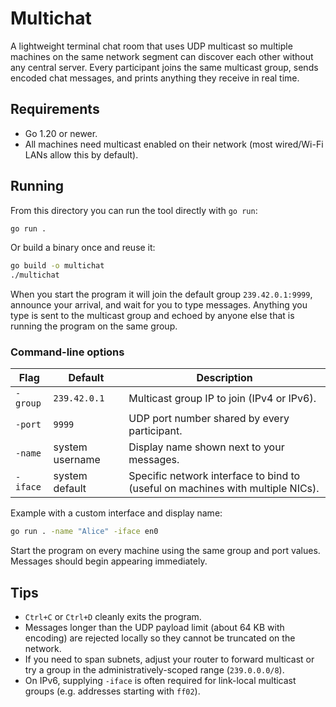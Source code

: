 # Multichat

A lightweight terminal chat room that uses UDP multicast so multiple machines on the same network segment can discover each other without any central server. Every participant joins the same multicast group, sends encoded chat messages, and prints anything they receive in real time.

## Requirements

- Go 1.20 or newer.
- All machines need multicast enabled on their network (most wired/Wi-Fi LANs allow this by default).

## Running

From this directory you can run the tool directly with `go run`:

```sh
go run .
```

Or build a binary once and reuse it:

```sh
go build -o multichat
./multichat
```

When you start the program it will join the default group `239.42.0.1:9999`, announce your arrival, and wait for you to type messages. Anything you type is sent to the multicast group and echoed by anyone else that is running the program on the same group.

### Command-line options

| Flag | Default | Description |
| ---- | ------- | ----------- |
| `-group` | `239.42.0.1` | Multicast group IP to join (IPv4 or IPv6). |
| `-port` | `9999` | UDP port number shared by every participant. |
| `-name` | system username | Display name shown next to your messages. |
| `-iface` | system default | Specific network interface to bind to (useful on machines with multiple NICs). |

Example with a custom interface and display name:

```sh
go run . -name "Alice" -iface en0
```

Start the program on every machine using the same group and port values. Messages should begin appearing immediately.

## Tips

- `Ctrl+C` or `Ctrl+D` cleanly exits the program.
- Messages longer than the UDP payload limit (about 64 KB with encoding) are rejected locally so they cannot be truncated on the network.
- If you need to span subnets, adjust your router to forward multicast or try a group in the administratively-scoped range (`239.0.0.0/8`).
- On IPv6, supplying `-iface` is often required for link-local multicast groups (e.g. addresses starting with `ff02`).
